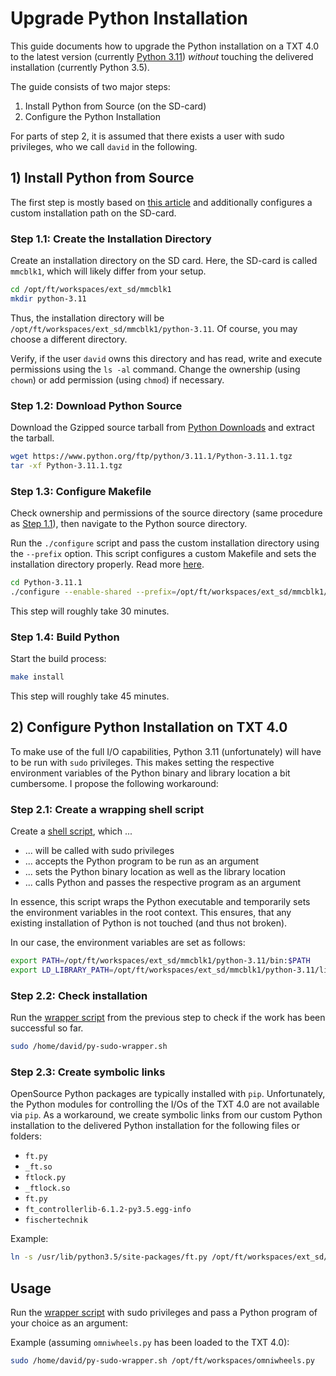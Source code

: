 # Upgrade Python Installation

This guide documents how to upgrade the Python installation on a TXT 4.0 to the latest version (currently [Python 3.11](https://www.python.org/downloads/)) _without_ touching the delivered installation (currently Python 3.5).

The guide consists of two major steps:

1. Install Python from Source (on the SD-card)
2. Configure the Python Installation

For parts of step 2, it is assumed that there exists a user with sudo privileges, who we call `david` in the following.

## 1) Install Python from Source

The first step is mostly based on [this article](https://opensource.com/article/20/4/install-python-linux) and additionally configures a custom installation path on the SD-card.

### Step 1.1: Create the Installation Directory

Create an installation directory on the SD card. Here, the SD-card is called `mmcblk1`, which will likely differ from your setup.

```bash
cd /opt/ft/workspaces/ext_sd/mmcblk1
mkdir python-3.11
```

Thus, the installation directory will be `/opt/ft/workspaces/ext_sd/mmcblk1/python-3.11`. Of course, you may choose a different directory.

Verify, if the user `david` owns this directory and has read, write and execute permissions using the `ls -al` command.
Change the ownership (using `chown`) or add permission (using `chmod`) if necessary.

### Step 1.2: Download Python Source

Download the Gzipped source tarball from [Python Downloads](https://www.python.org/downloads/source/) and extract the tarball.

```bash
wget https://www.python.org/ftp/python/3.11.1/Python-3.11.1.tgz
tar -xf Python-3.11.1.tgz
```

### Step 1.3: Configure Makefile

Check ownership and permissions of the source directory (same procedure as [Step 1.1](#step-11-create-the-installation-directory)), then navigate to the Python source directory.

Run the `./configure` script and pass the custom installation directory using the `--prefix` option. This script configures a custom Makefile and sets the installation directory properly. Read more [here](https://www.iram.fr/IRAMFR/GILDAS/doc/html/gildas-python-html/node36.html).

```bash
cd Python-3.11.1
./configure --enable-shared --prefix=/opt/ft/workspaces/ext_sd/mmcblk1/python-3.11
```

This step will roughly take 30 minutes.

### Step 1.4: Build Python

Start the build process:

```bash
make install
```

This step will roughly take 45 minutes.

## 2) Configure Python Installation on TXT 4.0

To make use of the full I/O capabilities, Python 3.11 (unfortunately) will have to be run with `sudo` privileges.
This makes setting the respective environment variables of the Python binary and library location a bit cumbersome. I propose the following workaround:

### Step 2.1: Create a wrapping shell script

Create a [shell script](/assets/py-sudo-wrapper.sh), which ...

- ... will be called with sudo privileges
- ... accepts the Python program to be run as an argument
- ... sets the Python binary location as well as the library location
- ... calls Python and passes the respective program as an argument

In essence, this script wraps the Python executable and temporarily sets the environment variables in the root context.
This ensures, that any existing installation of Python is not touched (and thus not broken).

In our case, the environment variables are set as follows:

```bash
export PATH=/opt/ft/workspaces/ext_sd/mmcblk1/python-3.11/bin:$PATH
export LD_LIBRARY_PATH=/opt/ft/workspaces/ext_sd/mmcblk1/python-3.11/lib:/$LD_LIBRARY_PATH
```

### Step 2.2: Check installation

Run the [wrapper script](/assets/py-sudo-wrapper.sh) from the previous step to check if the work has been successful so far.

```bash
sudo /home/david/py-sudo-wrapper.sh
```

### Step 2.3: Create symbolic links

OpenSource Python packages are typically installed with `pip`.
Unfortunately, the Python modules for controlling the I/Os of the TXT 4.0 are not available via `pip`.
As a workaround, we create symbolic links from our custom Python installation to the delivered Python installation for the following files or folders:

- `ft.py`
- `_ft.so`
- `ftlock.py`
- `_ftlock.so`
- `ft.py`
- `ft_controllerlib-6.1.2-py3.5.egg-info`
- `fischertechnik`

Example:

```bash
ln -s /usr/lib/python3.5/site-packages/ft.py /opt/ft/workspaces/ext_sd/mmcblk1/python-3.11/lib/python3.11/site-packages/ft.py
```

## Usage

Run the [wrapper script](/assets/py-sudo-wrapper.sh) with sudo privileges and pass a Python program of your choice as an argument:

Example (assuming `omniwheels.py` has been loaded to the TXT 4.0):

```bash
sudo /home/david/py-sudo-wrapper.sh /opt/ft/workspaces/omniwheels.py
```

